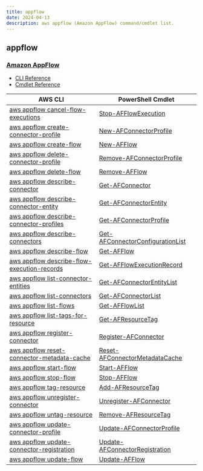 ```yaml
---
title: appflow
date: 2024-04-13
description: aws appflow (Amazon AppFlow) command/cmdlet list.
---
```


## appflow

### [Amazon AppFlow](https://aws.amazon.com/appflow/)

* [CLI Reference](https://awscli.amazonaws.com/v2/documentation/api/latest/reference/appflow/index.html)
* [Cmdlet Reference](https://docs.aws.amazon.com/powershell/latest/reference/items/Appflow_cmdlets.html)

|AWS CLI|PowerShell Cmdlet|
|----|----|
|[aws appflow cancel-flow-executions](https://awscli.amazonaws.com/v2/documentation/api/latest/reference/appflow/cancel-flow-executions.html)|[Stop-AFFlowExecution](https://docs.aws.amazon.com/powershell/latest/reference/items/Stop-AFFlowExecution.html)|
|[aws appflow create-connector-profile](https://awscli.amazonaws.com/v2/documentation/api/latest/reference/appflow/create-connector-profile.html)|[New-AFConnectorProfile](https://docs.aws.amazon.com/powershell/latest/reference/items/New-AFConnectorProfile.html)|
|[aws appflow create-flow](https://awscli.amazonaws.com/v2/documentation/api/latest/reference/appflow/create-flow.html)|[New-AFFlow](https://docs.aws.amazon.com/powershell/latest/reference/items/New-AFFlow.html)|
|[aws appflow delete-connector-profile](https://awscli.amazonaws.com/v2/documentation/api/latest/reference/appflow/delete-connector-profile.html)|[Remove-AFConnectorProfile](https://docs.aws.amazon.com/powershell/latest/reference/items/Remove-AFConnectorProfile.html)|
|[aws appflow delete-flow](https://awscli.amazonaws.com/v2/documentation/api/latest/reference/appflow/delete-flow.html)|[Remove-AFFlow](https://docs.aws.amazon.com/powershell/latest/reference/items/Remove-AFFlow.html)|
|[aws appflow describe-connector](https://awscli.amazonaws.com/v2/documentation/api/latest/reference/appflow/describe-connector.html)|[Get-AFConnector](https://docs.aws.amazon.com/powershell/latest/reference/items/Get-AFConnector.html)|
|[aws appflow describe-connector-entity](https://awscli.amazonaws.com/v2/documentation/api/latest/reference/appflow/describe-connector-entity.html)|[Get-AFConnectorEntity](https://docs.aws.amazon.com/powershell/latest/reference/items/Get-AFConnectorEntity.html)|
|[aws appflow describe-connector-profiles](https://awscli.amazonaws.com/v2/documentation/api/latest/reference/appflow/describe-connector-profiles.html)|[Get-AFConnectorProfile](https://docs.aws.amazon.com/powershell/latest/reference/items/Get-AFConnectorProfile.html)|
|[aws appflow describe-connectors](https://awscli.amazonaws.com/v2/documentation/api/latest/reference/appflow/describe-connectors.html)|[Get-AFConnectorConfigurationList](https://docs.aws.amazon.com/powershell/latest/reference/items/Get-AFConnectorConfigurationList.html)|
|[aws appflow describe-flow](https://awscli.amazonaws.com/v2/documentation/api/latest/reference/appflow/describe-flow.html)|[Get-AFFlow](https://docs.aws.amazon.com/powershell/latest/reference/items/Get-AFFlow.html)|
|[aws appflow describe-flow-execution-records](https://awscli.amazonaws.com/v2/documentation/api/latest/reference/appflow/describe-flow-execution-records.html)|[Get-AFFlowExecutionRecord](https://docs.aws.amazon.com/powershell/latest/reference/items/Get-AFFlowExecutionRecord.html)|
|[aws appflow list-connector-entities](https://awscli.amazonaws.com/v2/documentation/api/latest/reference/appflow/list-connector-entities.html)|[Get-AFConnectorEntityList](https://docs.aws.amazon.com/powershell/latest/reference/items/Get-AFConnectorEntityList.html)|
|[aws appflow list-connectors](https://awscli.amazonaws.com/v2/documentation/api/latest/reference/appflow/list-connectors.html)|[Get-AFConnectorList](https://docs.aws.amazon.com/powershell/latest/reference/items/Get-AFConnectorList.html)|
|[aws appflow list-flows](https://awscli.amazonaws.com/v2/documentation/api/latest/reference/appflow/list-flows.html)|[Get-AFFlowList](https://docs.aws.amazon.com/powershell/latest/reference/items/Get-AFFlowList.html)|
|[aws appflow list-tags-for-resource](https://awscli.amazonaws.com/v2/documentation/api/latest/reference/appflow/list-tags-for-resource.html)|[Get-AFResourceTag](https://docs.aws.amazon.com/powershell/latest/reference/items/Get-AFResourceTag.html)|
|[aws appflow register-connector](https://awscli.amazonaws.com/v2/documentation/api/latest/reference/appflow/register-connector.html)|[Register-AFConnector](https://docs.aws.amazon.com/powershell/latest/reference/items/Register-AFConnector.html)|
|[aws appflow reset-connector-metadata-cache](https://awscli.amazonaws.com/v2/documentation/api/latest/reference/appflow/reset-connector-metadata-cache.html)|[Reset-AFConnectorMetadataCache](https://docs.aws.amazon.com/powershell/latest/reference/items/Reset-AFConnectorMetadataCache.html)|
|[aws appflow start-flow](https://awscli.amazonaws.com/v2/documentation/api/latest/reference/appflow/start-flow.html)|[Start-AFFlow](https://docs.aws.amazon.com/powershell/latest/reference/items/Start-AFFlow.html)|
|[aws appflow stop-flow](https://awscli.amazonaws.com/v2/documentation/api/latest/reference/appflow/stop-flow.html)|[Stop-AFFlow](https://docs.aws.amazon.com/powershell/latest/reference/items/Stop-AFFlow.html)|
|[aws appflow tag-resource](https://awscli.amazonaws.com/v2/documentation/api/latest/reference/appflow/tag-resource.html)|[Add-AFResourceTag](https://docs.aws.amazon.com/powershell/latest/reference/items/Add-AFResourceTag.html)|
|[aws appflow unregister-connector](https://awscli.amazonaws.com/v2/documentation/api/latest/reference/appflow/unregister-connector.html)|[Unregister-AFConnector](https://docs.aws.amazon.com/powershell/latest/reference/items/Unregister-AFConnector.html)|
|[aws appflow untag-resource](https://awscli.amazonaws.com/v2/documentation/api/latest/reference/appflow/untag-resource.html)|[Remove-AFResourceTag](https://docs.aws.amazon.com/powershell/latest/reference/items/Remove-AFResourceTag.html)|
|[aws appflow update-connector-profile](https://awscli.amazonaws.com/v2/documentation/api/latest/reference/appflow/update-connector-profile.html)|[Update-AFConnectorProfile](https://docs.aws.amazon.com/powershell/latest/reference/items/Update-AFConnectorProfile.html)|
|[aws appflow update-connector-registration](https://awscli.amazonaws.com/v2/documentation/api/latest/reference/appflow/update-connector-registration.html)|[Update-AFConnectorRegistration](https://docs.aws.amazon.com/powershell/latest/reference/items/Update-AFConnectorRegistration.html)|
|[aws appflow update-flow](https://awscli.amazonaws.com/v2/documentation/api/latest/reference/appflow/update-flow.html)|[Update-AFFlow](https://docs.aws.amazon.com/powershell/latest/reference/items/Update-AFFlow.html)|

